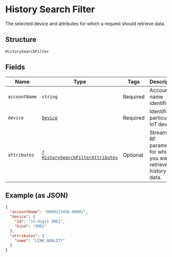 
# History Search Filter

The selected device and attributes for which a request should retrieve data.

## Structure

`HistorySearchFilter`

## Fields

| Name | Type | Tags | Description | Getter | Setter |
|  --- | --- | --- | --- | --- | --- |
| `accountName` | `string` | Required | Account name identifier. | getAccountName(): string | setAccountName(string accountName): void |
| `device` | [`Device`](../../doc/models/device.md) | Required | Identifies a particular IoT device. | getDevice(): Device | setDevice(Device device): void |
| `attributes` | [`?HistorySearchFilterAttributes`](../../doc/models/history-search-filter-attributes.md) | Optional | Streaming RF parameters for which you want to retrieve history data. | getAttributes(): ?HistorySearchFilterAttributes | setAttributes(?HistorySearchFilterAttributes attributes): void |

## Example (as JSON)

```json
{
  "accountName": "0000123456-00001",
  "device": {
    "id": "15-digit IMEI",
    "kind": "IMEI"
  },
  "attributes": {
    "name": "LINK_QUALITY"
  }
}
```

